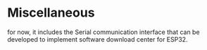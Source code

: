 # Miscellaneous

for now, it includes the Serial communication interface that can be developed to implement software download center for ESP32.
